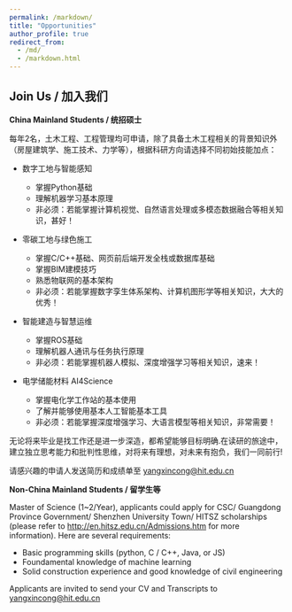 ```yaml
---
permalink: /markdown/
title: "Opportunities"
author_profile: true
redirect_from: 
  - /md/
  - /markdown.html
---
```



Join Us / 加入我们
-----

**China Mainland Students / 统招硕士**

每年2名，土木工程、工程管理均可申请，除了具备土木工程相关的背景知识外（房屋建筑学、施工技术、力学等），根据科研方向请选择不同初始技能加点：

- 数字工地与智能感知
  - 掌握Python基础
  - 理解机器学习基本原理
  - 非必须：若能掌握计算机视觉、自然语言处理或多模态数据融合等相关知识，甚好！

- 零碳工地与绿色施工
  - 掌握C/C++基础、网页前后端开发全栈或数据库基础
  - 掌握BIM建模技巧
  - 熟悉物联网的基本架构
  - 非必须：若能掌握数字孪生体系架构、计算机图形学等相关知识，大大的优秀！

- 智能建造与智慧运维
  - 掌握ROS基础
  - 理解机器人通讯与任务执行原理
  - 非必须：若能掌握机器人模拟、深度增强学习等相关知识，速来！

- 电学储能材料 AI4Science
  - 掌握电化学工作站的基本使用
  - 了解并能够使用基本人工智能基本工具
  - 非必须：若能掌握深度增强学习、大语言模型等相关知识，非常需要！

无论将来毕业是找工作还是进一步深造，都希望能够目标明确.在读研的旅途中，建立独立思考能力和批判性思维，对将来有理想，对未来有抱负，我们一同前行!

请感兴趣的申请人发送简历和成绩单至 yangxincong@hit.edu.cn

**Non-China Mainland Students / 留学生等**

Master of Science (1~2/Year), applicants could apply for CSC/ Guangdong Province Government/ Shenzhen University Town/ HITSZ scholarships (please refer to http://en.hitsz.edu.cn/Admissions.htm for more information). Here are several requirements:

- Basic programming skills (python, C / C++, Java, or JS)
- Foundamental knowledge of machine learning
- Solid construction experience and good knowledge of civil engineering

Applicants are invited to send your CV and Transcripts to yangxincong@hit.edu.cn